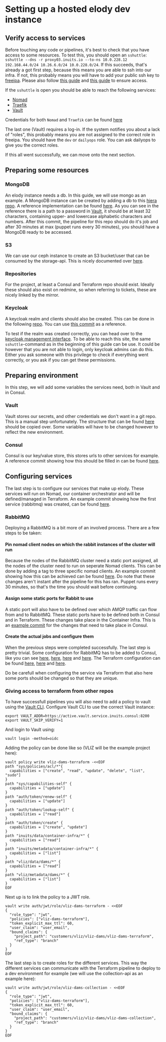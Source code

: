 # Setting up a hosted elody dev instance

## Verify access to services

Before touching any code or pipelines, it's best to check that you have access to some resources.
To test this, you should open an `sshuttle`: `sshuttle --dns -r proxy03.inuits.io --to-ns 10.0.228.12 192.168.44.0/24 10.26.6.0/24 10.0.228.0/24`.
If this succeeds, that's already a got first step, because this means you are able to ssh into our infra.
If not, this probably means you will have to add your public ssh key to [freeipa](https://freeipa01.inuits.eu/ipa/ui/).
Please also follow [this guide](https://docs.inuits.io/procedures/ssh/ssh) and [this guide](https://docs.inuits.io/procedures/ssh/ssh_config/) to ensure access.

If the `sshuttle` is open you should be able to reach the following services:
* [Nomad](http://nomad.local.service.inuits.consul/ui/jobs?namespace=*)
* [Traefik](http://traefik-external.local.service.inuits.consul/dashboard/#/)
* [Vault](http://vault.local.service.inuits.consul/ui)

Credentials for both `Nomad` and `Traefik` can be found [here](http://vault.local.service.inuits.consul/ui/vault/secrets/inuits/show/container-infra/infra-nomad-jobs/ingress-internal/basic-auth)

The last one (Vault) requires a log-in. If the system notifies you about a lack of "roles", this probably means you are not assigned to the correct role in freeipa.
You should have the `dev` or `dailyops` role. You can ask dailyops to give you the correct roles.

If this all went successfully, we can move onto the next section.

## Preparing some resources

### MongoDB

An elody instance needs a db. In this guide, we will use mongo as an example.
A MongoDB instance can be created by adding a db to this [hiera repo](https://redmine.inuits.eu/projects/db-cluster/repository/db-cluster-hiera).
A reference implementation can be found [here](https://redmine.inuits.eu/projects/db-https://redmine.inuits.eu/projects/db-cluster/repository/db-cluster-hiera/revisions/d346020a696c1cb2ec294621a9983526d6b6f76a/diff).
As you can see in the reference there is a path to a password in [Vault](https://vault.mgmtprod.inuits.eu:8200/ui/vault/secrets/inuits/show/dbcluster/puppet/dbprod/profile_mongodb/db_users), it should be at least 32 characters, containing upper- and lowercase alphabetic characters and numbers.
After this commit, the pipeline for this repo should do it's job and after 30 minutes at max (puppet runs every 30 minutes), you should have a MongoDB ready to be accessed.

### S3

We can use our ceph instance to create an S3 bucket/user that can be consumed by the storage-api.
This is nicely documented over [here](https://docs.inuits.io/services/ceph/?h=s3#creating-new-user-and-bucket).

### Repositories

For the project, at least a Consul and Terraform repo should exist.
Ideally these should also exist on redmine, so when referring to tickets, these are nicely linked by the mirror.

### Keycloak

A keycloak realm and clients should also be created.
This can be done in the following [repo](https://gitlab.inuits.io/inuits/keycloak/keycloak-puppet/keycloak-puppet-master).
You can use [this commit](https://gitlab.inuits.io/inuits/keycloak/keycloak-puppet/keycloak-puppet-master/-/commit/ea5e00b8c1b1802f87e7fbdfc72aef433bd4d63e) as a reference.

To test if the realm was created correctly, you can head over to the [keycloak management interface](https://keycloak01.keyprod.inuits.eu/admin/master/console).
To be able to reach this site, the same `sshuttle`-command as in the beginning of this guide can be use.
It could be however that you are not able to login, only keycloak admins can do this.
Either you ask someone with this privilege to check if everything went correctly, or you ask if you can get these permissions.

## Preparing environment

In this step, we will add some variables the services need, both in Vault and in Consul.

### Vault

Vault stores our secrets, and other credentials we don't want in a git repo.
This is a manual step unfortunately. The structure that can be found [here](http://vault.local.service.inuits.consul/ui/vault/secrets/digipolis/list/dams-v2/) should be copied over.
Some variables will have to be changed however to reflect the new environment.

### Consul

Consul is our key/value store, this stores urls to other services for example.
A reference commit showing how this should be filled in can be found [here](https://gitlab.inuits.io/customers/digipolis/dams-v2/digipolis-dams-v2-consul/-/commit/83a5fda53c007cb358436beab4702f9a2ce05cae).

## Configuring services

The last step is to configure our services that make up elody.
These services will run on Nomad, our container orchestrator and will be defined/managed in Terraform.
An example commit showing how the first service (rabbitmq) was created, can be found [here](https://gitlab.inuits.io/customers/digipolis/dams-v2/digipolis-dams-v2-terraform/-/commit/e3f80e55872beb2f6594f117ab5e48a12e45abd2).

### RabbitMQ

Deploying a RabbitMQ is a bit more of an involved process. There are a few steps to be taken:

#### Pin nomad client nodes on which the rabbit instances of the cluster will run

Because the nodes of the RabbitMQ cluster need a static port assigned, all the
nodes of the cluster need to run on seperate Nomad clients. This can be done by
adding a tag to three specific nomad clients. An example commit showing how this
can be achieved can be found [here](https://redmine.inuits.eu/projects/inuits-puppet-infra/repository/inuits-hiera-nomad/revisions/1b8bdcab8ffc015643853dc75682b661247d2200).
Do note that these changes aren't instant after the pipeline for this has ran.
Puppet runs every 30 minutes, so that's the time you should wait before continuing.

#### Assign some static ports for Rabbit to use

A static port will also have to be defined over which AMQP traffic can flow from
and to RabbitMQ. These static ports have to be defined both in Consul and in
Terraform. These changes take place in the Container Infra. This is an
[example commit](https://gitlab.inuits.io/inuits/container-infra/infra-nomad-consul/-/commit/0bb7fc63970c1d2a694e5c8d7f25f1a9c8431667)
for the changes that need to take place in Consul.

#### Create the actual jobs and configure them

When the previous steps were completed successfully. The last step is pretty
trivial. Some configuration for RabbitMQ has to be added to Consul, like you can
see [here](https://gitlab.inuits.io/customers/vliz/vliz-dams/vliz-dams-consul/-/blob/master/common/rabbitmq?ref_type=heads),
[here](https://gitlab.inuits.io/customers/vliz/vliz-dams/vliz-dams-consul/-/blob/master/common/common?ref_type=heads),
[here](https://gitlab.inuits.io/customers/vliz/vliz-dams/vliz-dams-consul/-/blob/master/dev/common?ref_type=heads)
and [here](https://gitlab.inuits.io/customers/vliz/vliz-dams/vliz-dams-consul/-/blob/master/dev/rabbitmq?ref_type=heads).
The Terraform configuration can be found [here](https://gitlab.inuits.io/customers/vliz/vliz-dams/vliz-dams-terraform/-/tree/master/modules/rabbitmq?ref_type=heads),
[here](https://gitlab.inuits.io/customers/vliz/vliz-dams/vliz-dams-terraform/-/blob/master/main.tf?ref_type=heads#L33)
and [here](https://gitlab.inuits.io/customers/vliz/vliz-dams/vliz-dams-terraform/-/blob/master/job.variables.tf?ref_type=heads#L23).

Do be carefull when configuring the service via Terraform that also here some
ports should be changed so that they are unique.

### Giving access to terraform from other repos

To have successfull pipelines you will also need to add a policy to vault using the [Vault CLI](https://developer.hashicorp.com/vault/install).
Configure Vault CLI to use the correct Vault instance:
```
export VAULT_ADDR=https://active.vault.service.inuits.consul:8200
export VAULT_SKIP_VERIFY=1
```

And login to Vault using:
```
vault login -method=oidc
```

Adding the policy can be done like so (VLIZ will be the example project here):

```
vault policy write vliz-dams-terraform -<<EOF
path "sys/policies/acl/*"{
  capabilities = ["create", "read", "update", "delete", "list", "sudo"]
}
path "sys/capabilities-self" {
  capabilities = ["update"]
}
path "auth/token/renew-self" {
  capabilities = ["update"]
}
path "auth/token/lookup-self" {
  capabilities = ["read"]
}
path "auth/token/create" {
  capabilities = ["create", "update"]
}
path "inuits/data/container-infra/*" {
  capabilities = ["read"]
}
path "inuits/metadata/container-infra/*" {
  capabilities = ["list"]
}
path "vliz/data/dams/*" {
  capabilities = ["read"]
}
path "vliz/metadata/dams/*" {
  capabilities = ["list"]
}
EOF
```

Next up is to link the policy to a JWT role.
```
vault write auth/jwt/role/vliz-dams-terraform - <<EOF
{
  "role_type": "jwt",
  "policies": ["vliz-dams-terraform"],
  "token_explicit_max_ttl": 60,
  "user_claim": "user_email",
  "bound_claims": {
    "project_path": "customers/vliz/vliz-dams/vliz-dams-terraform",
    "ref_type": "branch"
  }
}
EOF
```

The last step is to create roles for the different services. This way the
different services can communicate with the Terraform pipeline to deploy to
a dev environment for example (we will use the collection-api as an example here):
```
vault write auth/jwt/role/vliz-dams-collection - <<EOF
{
  "role_type": "jwt",
  "policies": ["vliz-dams-terraform"],
  "token_explicit_max_ttl": 60,
  "user_claim": "user_email",
  "bound_claims": {
    "project_path": "customers/vliz/vliz-dams/vliz-dams-collection",
    "ref_type": "branch"
  }
}
EOF
```
